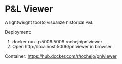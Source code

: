 # P&L Viewer
A lightweight tool to visualize historical P&amp;L


Deployment:
1. docker run -p 5006:5006 rochejo/pnlviewer
2. Open http://localhost:5006/pnlviewer in browser

Container:
https://hub.docker.com/r/rochejo/pnlviewer